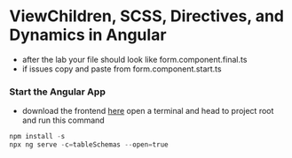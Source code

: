 # ViewChildren, SCSS, Directives, and Dynamics in Angular

<!-- ## [Youtube Walkthrough]() -->

* after the lab your file should look like form.component.final.ts 
* if issues copy and paste from form.component.start.ts


### Start the Angular App

* download the frontend [here](https://downgit.github.io/#/home?url=https://github.com/codequickie123/Google/tree/master/API/bigquery/AngularApp)
open a terminal and head to project root and run this command
```ps1
npm install -s
npx ng serve -c=tableSchemas --open=true
```


